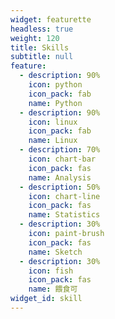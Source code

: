 ```yaml
---
widget: featurette
headless: true
weight: 120
title: Skills
subtitle: null
feature:
  - description: 90%
    icon: python
    icon_pack: fab
    name: Python
  - description: 90%
    icon: linux
    icon_pack: fab
    name: Linux
  - description: 70%
    icon: chart-bar
    icon_pack: fas
    name: Analysis
  - description: 50%
    icon: chart-line
    icon_pack: fas
    name: Statistics
  - description: 30%
    icon: paint-brush
    icon_pack: fas
    name: Sketch
  - description: 30%
    icon: fish
    icon_pack: fas
    name: 餵食可
widget_id: skill
---
```

